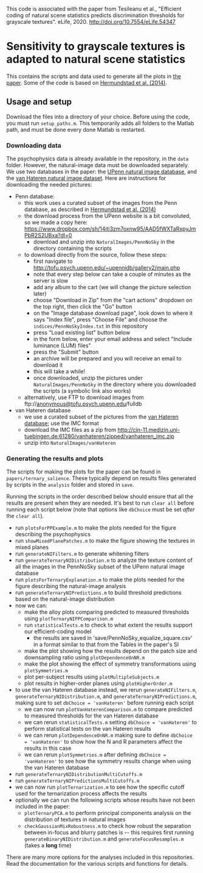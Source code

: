 This code is associated with the paper from Tesileanu et al., "Efficient coding of natural scene statistics predicts discrimination thresholds for grayscale textures". eLife, 2020. http://doi.org/10.7554/eLife.54347


# Sensitivity to grayscale textures is adapted to natural scene statistics

This contains the scripts and data used to generate all the plots in [the paper](https://www.biorxiv.org/content/10.1101/2019.12.11.872994v1). Some of the code is based on [Hermundstad et al. (2014)](https://elifesciences.org/articles/03722).

## Usage and setup
Download the files into a directory of your choice. Before using the code, you must run `setup_paths.m`. This temporarily adds all folders to the Matlab path, and must be done every done Matlab is restarted.

### Downloading data
The psychophysics data is already available in the repository, in the `data` folder. However, the natural-image data must be downloaded separately. We use two databases in the paper: the [UPenn natural image database](http://tofu.psych.upenn.edu/~upennidb/), and the [van Hateren natural image dataset](http://bethgelab.org/datasets/vanhateren/). Here are instructions for downloading the needed pictures:

* Penn database:
  * this work uses a curated subset of the images from the Penn database, as described in [Hermundstad et al. (2014)](https://elifesciences.org/articles/03722)
  * the download process from the UPenn website is a bit convoluted, so we made a copy here: https://www.dropbox.com/sh/14iti3zm7oxnw95/AAD5fWXTaRxpyJmPbR2S2UBxa?dl=0
    * download and unzip into `NaturalImages/PennNoSky` in the directory containing the scripts
  * to download directly from the source, follow these steps:
    * first navigate to http://tofu.psych.upenn.edu/~upennidb/gallery2/main.php
    * note that every step below can take a couple of minutes as the server is slow
    * add any album to the cart (we will change the picture selection later)
    * choose "Download in Zip" from the "cart actions" dropdown on the top right, then click the "Go" button
    * on the "Image database download page", look down to where it says "Index file", press "Choose File" and choose the `indices/PennNoSkyIndex.txt` in this repository
    * press "Load existing list" button below
    * in the form below, enter your email address and select "Include luminance (LUM) files"
    * press the "Submit" button
    * an archive will be prepared and you will receive an email to download it
    * this will take a while!
    * once downloaded, unzip the pictures under `NaturalImages/PennNoSky` in the directory where you downloaded the scripts (a symbolic link also works)
  * alternatively, use FTP to download images from ftp://anonymous@tofu.psych.upenn.edu/fulldb
* van Hateren database
  * we use a curated subset of the pictures from the [van Hateren database](http://bethgelab.org/datasets/vanhateren/); use the IMC format
  * download the IMC files as a zip from http://cin-11.medizin.uni-tuebingen.de:61280/vanhateren/zipped/vanhateren_imc.zip
  * unzip into `NaturalImages/vanHateren`

### Generating the results and plots
The scripts for making the plots for the paper can be found in `papers/ternary_salience`. These typically depend on results files generated by scripts in the `analysis` folder and stored in `save`.

Running the scripts in the order described below should ensure that all the results are present when they are needed. It's best to run `clear all` before running each script below (note that options like `dbChoice` must be set *after* the `clear all`).
* run `plotsForPPExample.m` to make the plots needed for the figure describing the psychophysics
* run `showMixedPlanePatches.m` to make the figure showing the textures in mixed planes
* run `generateNIFilters.m` to generate whitening filters
* run `generateTernaryNIDistribution.m` to analyze the texture content of all the images in the PennNoSky subset of the UPenn natural image database
* run `plotsForTernaryExplanation.m` to make the plots needed for the figure describing the natural-image analysis
* run `generateTernaryNIPredictions.m` to build threshold predictions based on the natural-image distribution
* now we can:
  * make the alloy plots comparing predicted to measured thresholds using `plotTernaryNIPPComparison.m`
  * run `statisticalTests.m` to check to what extent the results support our efficient-coding model
    * the results are saved in 'save/PennNoSky_equalize_square.csv' in a format similar to that from the Tables in the paper's SI
  * make the plot showing how the results depend on the patch size and downsampling ratio using `plotDependenceOnNR.m`
  * make the plot showing the effect of symmetry transformations using `plotSymmetries.m`
  * plot per-subject results using `plotMultipleSubjects.m`
  * plot results in higher-order planes using `plotHigherOrder.m`
* to use the van Hateren database instead, we rerun `generateNIFilters.m`, `generateTernaryNIDistribution.m`, and `generateTernaryNIPredictions.m`, making sure to set `dbChoice = 'vanHateren'` before running each script
  * we can now run `plotVanHaterenComparison.m` to compare predicted to measured thresholds for the van Hateren database
  * we can rerun `statisticalTests.m` setting `dbChoice = 'vanHateren'` to perform statistical tests on the van Hateren results
  * we can rerun `plotDependenceOnNR.m` making sure to define `dbChoice = 'vanHateren'` to show how the N and R parameters affect the results in this case
  * we can rerun `plotSymmetries.m` after defining `dbChoice = 'vanHateren'` to see how the symmetry results change when using the van Hateren database
* run `generateTernaryNIDistributionMultiCutoffs.m`
* run `generateTernaryNIPredictionsMultiCutoffs.m`
* we can now run `plotTernarization.m` to see how the specific cutoff used for the ternarization process affects the results
* optionally we can run the following scripts whose results have not been included in the paper:
    * `plotTernaryPCA.m` to perform principal components analysis on the distribution of textures in natural images
    * `checkGaussianMixRobustness.m` to check how robust the separation between in-focus and blurry patches is -- this requires first running `generateBinaryNIDistribution.m` and `generateFocusResamples.m` (takes a **long** time)

There are many more options for the analyses included in this repositories. Read the documentation for the various scripts and functions for details.
